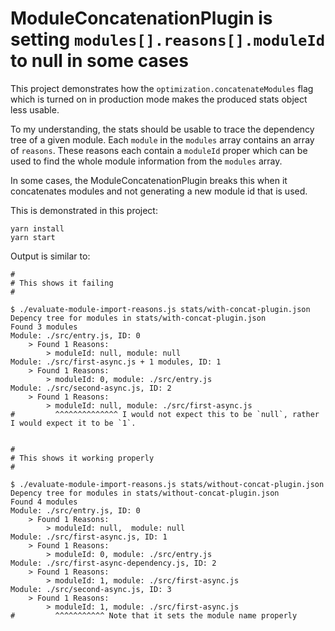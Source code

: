# ModuleConcatenationPlugin is setting `modules[].reasons[].moduleId` to null in some cases

This project demonstrates how the `optimization.concatenateModules` flag which is turned on in production mode makes the produced stats object less usable.

To my understanding, the stats should be usable to trace the dependency tree of a given module. Each `module` in the `modules` array contains an array of `reasons`. These reasons each contain a `moduleId` proper which can be used to find the whole module information from the `modules` array.

In some cases, the ModuleConcatenationPlugin breaks this when it concatenates modules and not generating a new module id that is used.

This is demonstrated in this project:

```
yarn install
yarn start
```


Output is similar to:


```
#
# This shows it failing
#

$ ./evaluate-module-import-reasons.js stats/with-concat-plugin.json
Depency tree for modules in stats/with-concat-plugin.json
Found 3 modules
Module: ./src/entry.js, ID: 0
	> Found 1 Reasons:
		> moduleId: null, module: null
Module: ./src/first-async.js + 1 modules, ID: 1
	> Found 1 Reasons:
		> moduleId: 0, module: ./src/entry.js
Module: ./src/second-async.js, ID: 2
	> Found 1 Reasons:
		> moduleId: null, module: ./src/first-async.js
#         ^^^^^^^^^^^^^^ I would not expect this to be `null`, rather I would expect it to be `1`.


#
# This shows it working properly
#

$ ./evaluate-module-import-reasons.js stats/without-concat-plugin.json
Depency tree for modules in stats/without-concat-plugin.json
Found 4 modules
Module: ./src/entry.js, ID: 0
	> Found 1 Reasons:
		> moduleId: null,  module: null
Module: ./src/first-async.js, ID: 1
	> Found 1 Reasons:
		> moduleId: 0, module: ./src/entry.js
Module: ./src/first-async-dependency.js, ID: 2
	> Found 1 Reasons:
		> moduleId: 1, module: ./src/first-async.js
Module: ./src/second-async.js, ID: 3
	> Found 1 Reasons:
		> moduleId: 1, module: ./src/first-async.js
#         ^^^^^^^^^^^ Note that it sets the module name properly
```